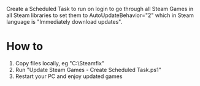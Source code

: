 Create a Scheduled Task to run on login to go through all Steam Games in all Steam libraries to set them to AutoUpdateBehavior="2" which in Steam language is "Immediately download updates".
# How to
1. Copy files locally, eg "C:\Steamfix"
2. Run "Update Steam Games - Create Scheduled Task.ps1"
3. Restart your PC and enjoy updated games